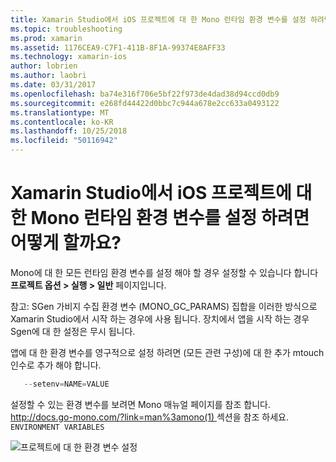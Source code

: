 ```yaml
---
title: Xamarin Studio에서 iOS 프로젝트에 대 한 Mono 런타임 환경 변수를 설정 하려면 어떻게 할까요?
ms.topic: troubleshooting
ms.prod: xamarin
ms.assetid: 1176CEA9-C7F1-411B-8F1A-99374E8AFF33
ms.technology: xamarin-ios
author: lobrien
ms.author: laobri
ms.date: 03/31/2017
ms.openlocfilehash: ba74e316f706e5bf22f973de4dad38d94ccd0db9
ms.sourcegitcommit: e268fd44422d0bbc7c944a678e2cc633a0493122
ms.translationtype: MT
ms.contentlocale: ko-KR
ms.lasthandoff: 10/25/2018
ms.locfileid: "50116942"
---
```

# <a name="how-do-i-set-mono-runtime-environment-variables-for-ios-projects-in-xamarin-studio"></a>Xamarin Studio에서 iOS 프로젝트에 대 한 Mono 런타임 환경 변수를 설정 하려면 어떻게 할까요?

Mono에 대 한 모든 런타임 환경 변수를 설정 해야 할 경우 설정할 수 있습니다 합니다 **프로젝트 옵션 > 실행 > 일반** 페이지입니다.

참고: SGen 가비지 수집 환경 변수 (MONO\_GC\_PARAMS) 집합을 이러한 방식으로 Xamarin Studio에서 시작 하는 경우에 사용 됩니다. 장치에서 앱을 시작 하는 경우 Sgen에 대 한 설정은 무시 됩니다. 

앱에 대 한 환경 변수를 영구적으로 설정 하려면 (모든 관련 구성)에 대 한 추가 mtouch 인수로 추가 해야 합니다.

```csharp
   --setenv=NAME=VALUE
```

설정할 수 있는 환경 변수를 보려면 Mono 매뉴얼 페이지를 참조 합니다. [ http://docs.go-mono.com/?link=man%3amono(1) ](http://docs.go-mono.com/?link=man%3amono(1)) 섹션을 참조 하세요. `ENVIRONMENT VARIABLES`

![](xs-mono-runtime-images/environment-variables.jpg "프로젝트에 대 한 환경 변수 설정")

